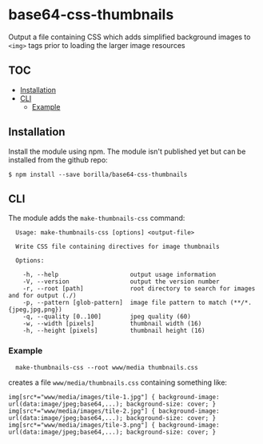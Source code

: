 # base64-css-thumbnails

Output a file containing CSS which adds simplified background images to `<img>` tags prior to loading the larger image resources

## TOC

* [Installation](#installation)
* [CLI](#cli)
  * [Example](#example)

## Installation

Install the module using npm. The module isn't published yet but can be installed from the github repo:
```shell
$ npm install --save borilla/base64-css-thumbnails
```

## CLI

The module adds the `make-thumbnails-css` command:
```
  Usage: make-thumbnails-css [options] <output-file>

  Write CSS file containing directives for image thumbnails

  Options:

    -h, --help                    output usage information
    -V, --version                 output the version number
    -r, --root [path]             root directory to search for images and for output (./)
    -p, --pattern [glob-pattern]  image file pattern to match (**/*.{jpeg,jpg,png})
    -q, --quality [0..100]        jpeg quality (60)
    -w, --width [pixels]          thumbnail width (16)
    -h, --height [pixels]         thumbnail height (16)
```

### Example

```
  make-thumbnails-css --root www/media thumbnails.css
```
creates a file `www/media/thumbnails.css` containing something like:
```
img[src*="www/media/images/tile-1.jpg"] { background-image: url(data:image/jpeg;base64,...); background-size: cover; }
img[src*="www/media/images/tile-2.jpg"] { background-image: url(data:image/jpeg;base64,...); background-size: cover; }
img[src*="www/media/images/tile-3.png"] { background-image: url(data:image/jpeg;base64,...); background-size: cover; }
```
